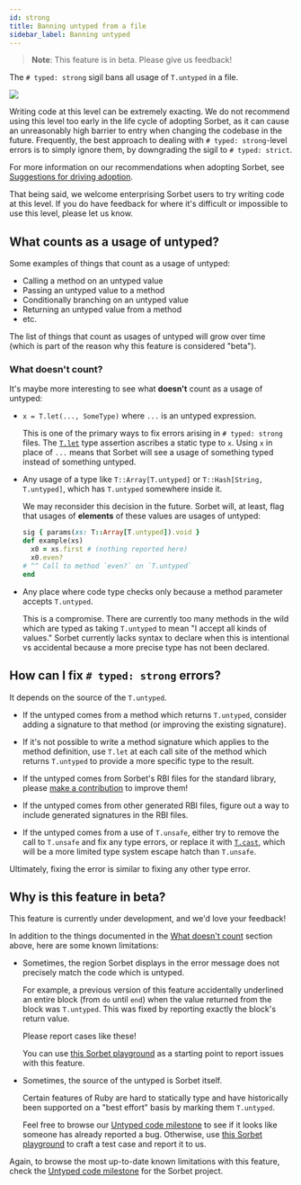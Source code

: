 ```yaml
---
id: strong
title: Banning untyped from a file
sidebar_label: Banning untyped
---
```


> **Note**: This feature is in beta. Please give us feedback!

The `# typed: strong` sigil bans all usage of `T.untyped` in a file.

![](/img/strong.png)

Writing code at this level can be extremely exacting. We do not recommend using
this level too early in the life cycle of adopting Sorbet, as it can cause an
unreasonably high barrier to entry when changing the codebase in the future.
Frequently, the best approach to dealing with `# typed: strong`-level errors is
to simply ignore them, by downgrading the sigil to `# typed: strict`.

For more information on our recommendations when adopting Sorbet, see
[Suggestions for driving adoption](metrics.md#suggestions-for-driving-adoption).

That being said, we welcome enterprising Sorbet users to try writing code at
this level. If you do have feedback for where it's difficult or impossible to
use this level, please let us know.

## What counts as a usage of untyped?

Some examples of things that count as a usage of untyped:

- Calling a method on an untyped value
- Passing an untyped value to a method
- Conditionally branching on an untyped value
- Returning an untyped value from a method
- etc.

The list of things that count as usages of untyped will grow over time (which is
part of the reason why this feature is considered "beta").

### What doesn't count?

It's maybe more interesting to see what **doesn't** count as a usage of untyped:

- `x = T.let(..., SomeType)` where `...` is an untyped expression.

  This is one of the primary ways to fix errors arising in `# typed: strong`
  files. The [`T.let`](type-assertions.md) type assertion ascribes a static type
  to `x`. Using `x` in place of `...` means that Sorbet will see a usage of
  something typed instead of something untyped.

- Any usage of a type like `T::Array[T.untyped]` or
  `T::Hash[String, T.untyped]`, which has `T.untyped` somewhere inside it.

  We may reconsider this decision in the future. Sorbet will, at least, flag
  that usages of **elements** of these values are usages of untyped:

  ```ruby
  sig { params(xs: T::Array[T.untyped]).void }
  def example(xs)
    x0 = xs.first # (nothing reported here)
    x0.even?
  # ^^ Call to method `even?` on `T.untyped`
  end
  ```

- Any place where code type checks only because a method parameter accepts
  `T.untyped`.

  This is a compromise. There are currently too many methods in the wild which
  are typed as taking `T.untyped` to mean "I accept all kinds of values." Sorbet
  currently lacks syntax to declare when this is intentional vs accidental
  because a more precise type has not been declared.

## How can I fix `# typed: strong` errors?

It depends on the source of the `T.untyped`.

- If the untyped comes from a method which returns `T.untyped`, consider adding
  a signature to that method (or improving the existing signature).

- If it's not possible to write a method signature which applies to the method
  definition, use `T.let` at each call site of the method which returns
  `T.untyped` to provide a more specific type to the result.

- If the untyped comes from Sorbet's RBI files for the standard library, please
  [make a contribution](faq.md#it-looks-like-sorbets-types-for-the-stdlib-are-wrong)
  to improve them!

- If the untyped comes from other generated RBI files, figure out a way to
  include generated signatures in the RBI files.

- If the untyped comes from a use of `T.unsafe`, either try to remove the call
  to `T.unsafe` and fix any type errors, or replace it with [`T.cast`], which
  will be a more limited type system escape hatch than `T.unsafe`.

Ultimately, fixing the error is similar to fixing any other type error.

[`T.cast`]: type-assertions.md#tcast

## Why is this feature in beta?

This feature is currently under development, and we'd love your feedback!

In addition to the things documented in the
[What doesn't count](#what-doesnt-count) section above, here are some known
limitations:

- Sometimes, the region Sorbet displays in the error message does not precisely
  match the code which is untyped.

  For example, a previous version of this feature accidentally underlined an
  entire block (from `do` until `end`) when the value returned from the block
  was `T.untyped`. This was fixed by reporting exactly the block's return value.

  Please report cases like these!

  You can use [this Sorbet playground] as a starting point to report issues with
  this feature.

- Sometimes, the source of the untyped is Sorbet itself.

  Certain features of Ruby are hard to statically type and have historically
  been supported on a "best effort" basis by marking them `T.untyped`.

  Feel free to browse our [Untyped code milestone] to see if it looks like
  someone has already reported a bug. Otherwise, use [this Sorbet playground] to
  craft a test case and report it to us.

Again, to browse the most up-to-date known limitations with this feature, check
the [Untyped code milestone] for the Sorbet project.

[this sorbet playground]:
  https://sorbet.run/#%23%20typed%3A%20strong%0A%23%20To%20report%20an%20issue%2C%20click%20%22Examples%20%E2%98%B0%20%3E%20Create%20issue%20with%20example%22%0A%0AT.unsafe%28nil%29.foo
[this faq entry]: faq#it-looks-like-sorbets-types-for-the-stdlib-are-wrong
[untyped code milestone]: https://github.com/sorbet/sorbet/milestone/20
